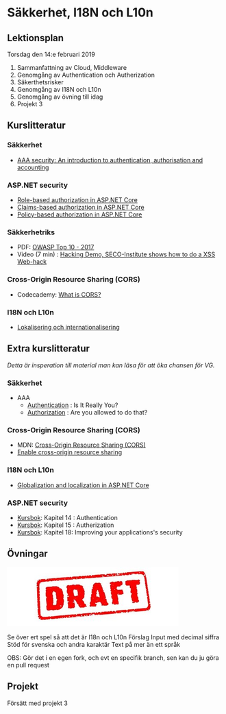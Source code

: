# Säkkerhet, I18N och L10n

## Lektionsplan
Torsdag den 14:e februari 2019
1. Sammanfattning av Cloud, Middleware
1. Genomgång av Authentication och Autherization
1. Säkerthetsrisker
1. Genomgång av I18N och L10n
1. Genomgång av övning till idag
1. Projekt 3

## Kurslitteratur
### Säkkerhet
* [AAA security: An introduction to authentication, authorisation and accounting](https://codebots.com/app-development/aaa-security-an-introduction-to-authentication-authorisation-accounting)


### ASP.NET security
* [Role-based authorization in ASP.NET Core](https://docs.microsoft.com/en-us/aspnet/core/security/authorization/roles?view=aspnetcore-2.2)
* [Claims-based authorization in ASP.NET Core](https://docs.microsoft.com/en-us/aspnet/core/security/authorization/claims?view=aspnetcore-2.2)
* [Policy-based authorization in ASP.NET Core](https://docs.microsoft.com/en-us/aspnet/core/security/authorization/policies?view=aspnetcore-2.2)

### Säkkerhetriks
* PDF: [OWASP Top 10 - 2017](https://www.owasp.org/images/7/72/OWASP_Top_10-2017_%28en%29.pdf.pdf)
* Video (7 min) : [Hacking Demo, SECO-Institute shows how to do a XSS Web-hack](https://www.youtube.com/watch?v=-RU0hD6IZAM)

### Cross-Origin Resource Sharing (CORS)
- Codecademy: [What is CORS?](https://www.codecademy.com/articles/what-is-cors)

### I18N och L10n
* [Lokalisering och internationalisering](https://www.w3.org/International/questions/qa-i18n)

## Extra kurslitteratur
*Detta är insperation till material man kan läsa för att öka chansen för VG.*

### Säkkerhet
* AAA
    * [Authentication](https://techterms.com/definition/authentication) : Is It Really You?
    * [Authorization](https://www.icann.org/news/blog/what-is-authorization-and-access-control) : Are you allowed to do that?

### Cross-Origin Resource Sharing (CORS)
- MDN: [Cross-Origin Resource Sharing (CORS)](https://developer.mozilla.org/en-US/docs/Web/HTTP/CORS)
- [Enable cross-origin resource sharing](https://enable-cors.org/)

### I18N och L10n
* [Globalization and localization in ASP.NET Core](https://docs.microsoft.com/en-us/aspnet/core/fundamentals/localization?view=aspnetcore-2.2)

### ASP.NET security
* [Kursbok](book.md): Kapitel 14 : Authentication
* [Kursbok](book.md): Kapitel 15 : Autherization
* [Kursbok](book.md): Kapitel 18: Improving your applications's security

## Övningar
![Draft](draft.jpg)

Se över ert spel så att det är I18n och L10n
Förslag
Input med decimal siffra
Stöd för svenska och andra karaktär
Text på mer än ett språk

OBS: Gör det i en egen fork, och evt en specifik branch, sen kan du ju göra en pull request

## Projekt
Försätt med projekt 3